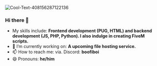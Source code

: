
![Cool-Text-408156287122136](https://user-images.githubusercontent.com/79476279/161816154-cbdebc9c-e502-4abf-9468-f4875f8e30dd.png)




### Hi there 👋

- My skills include: **Frontend development (PUG, HTML) and backend development (JS, PHP, Python). I also indulge in creating FiveM scripts.**
- 🔭 I’m currently working on: **A upcoming file hosting service.**
- 📫 How to reach me: via. Discord: **boofiboi**
- 😄 Pronouns: **he/him**


